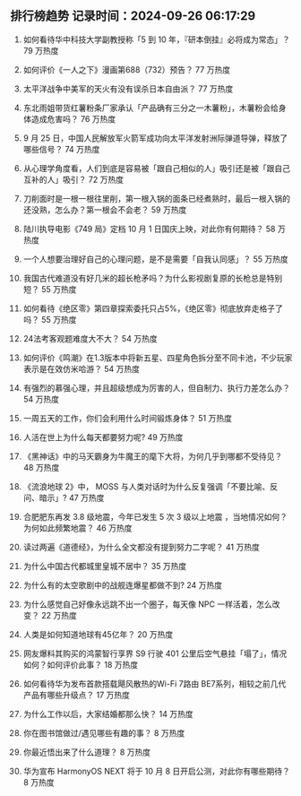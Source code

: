
## 排行榜趋势 记录时间：2024-09-26 06:17:29
  
  1. 如何看待华中科技大学副教授称「5 到 10 年，『研本倒挂』必将成为常态」？ 79 万热度
    
  2. 如何评价《一人之下》漫画第688（732）预告？ 77 万热度
    
  3. 太平洋战争中美军的天火有没有误杀日本自由派？ 77 万热度
    
  4. 东北雨姐带货红薯粉条厂家承认「产品确有三分之一木薯粉」，木薯粉会给身体造成危害吗？ 76 万热度
    
  5. 9 月 25 日，中国人民解放军火箭军成功向太平洋发射洲际弹道导弹，释放了哪些信号？ 74 万热度
    
  6. 从心理学角度看，人们到底是容易被「跟自己相似的人」吸引还是被「跟自己互补的人」吸引？ 72 万热度
    
  7. 刀削面时是一根一根往里削，第一根入锅的面条已经煮熟时，最后一根入锅的还没熟，怎么办？第一根会不会老？ 59 万热度
    
  8. 陆川执导电影《749 局》定档 10 月 1 日国庆上映，对此你有何期待？ 58 万热度
    
  9. 一个人想要治理好自己的心理问题，是不是需要「自我认同感」？ 55 万热度
    
  10. 我国古代难道没有好几米的超长枪矛吗？为什么影视剧复原的长枪总是特别短？ 55 万热度
    
  11. 如何看待《绝区零》第四章探索委托只占5%，《绝区零》彻底放弃走格子了吗？ 55 万热度
    
  12. 24法考客观题难度大不大？ 54 万热度
    
  13. 如何评价《鸣潮》在1.3版本中将新五星、四星角色拆分至不同卡池，不少玩家表示是在效仿米哈游？ 54 万热度
    
  14. 有强烈的慕强心理，并且超级想成为厉害的人，但自制力、执行力差怎么办？ 54 万热度
    
  15. 一周五天的工作，你们会利用什么时间锻炼身体？ 51 万热度
    
  16. 人活在世上为什么每天都要努力呢? 49 万热度
    
  17. 《黑神话》中的马天霸身为牛魔王的麾下大将，为何几乎到哪都不受待见？ 48 万热度
    
  18. 《流浪地球 2》中， MOSS 与人类对话时为什么反复强调「不要比喻、反问、暗示」? 47 万热度
    
  19. 合肥肥东再发 3.8 级地震，今年已发生 5 次 3 级以上地震 ，当地情况如何？为何如此频繁地震？ 46 万热度
    
  20. 读过两遍《道德经》，为什么全文都没有提到努力二字呢？ 41 万热度
    
  21. 为什么中国古代都城里皇城不居中？ 35 万热度
    
  22. 为什么有的太空歌剧中的战舰连爆星都做不到? 24 万热度
    
  23. 为什么感觉自己好像永远跳不出一个圈子，每天像 NPC 一样活着，怎么改变？ 22 万热度
    
  24. 人类是如何知道地球有45亿年？ 20 万热度
    
  25. 网友爆料其购买的鸿蒙智行享界 S9 行驶 401 公里后空气悬挂「塌了」，情况如何？如何评价此事？ 18 万热度
    
  26. 如何看待华为发布首款搭载飓风散热的Wi-Fi 7路由 BE7系列，相较之前几代产品有哪些升级点？ 17 万热度
    
  27. 为什么工作以后，大家结婚都那么快？ 14 万热度
    
  28. 你在图书馆做过/遇见哪些有趣的事？ 8 万热度
    
  29. 你最近悟出来了什么道理？ 8 万热度
    
  30. 华为宣布 HarmonyOS NEXT 将于 10 月 8 日开启公测，对此你有哪些期待？ 8 万热度
    